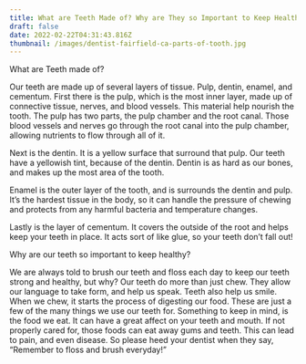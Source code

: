 ```yaml
---
title: What are Teeth Made of? Why are They so Important to Keep Healthy?
draft: false
date: 2022-02-22T04:31:43.816Z
thumbnail: /images/dentist-fairfield-ca-parts-of-tooth.jpg
---
```

What are Teeth made of?

 Our teeth are made up of several layers of tissue. Pulp, dentin, enamel, and cementum. First there is the pulp, which is the most inner layer, made up of connective tissue, nerves,  and blood vessels. This material help nourish the tooth. The pulp has two parts, the pulp chamber and the root canal. Those blood vessels and nerves go through the root canal into the pulp chamber, allowing nutrients to flow through all of it. 

Next is the dentin. It is a yellow surface that surround that pulp. Our teeth have a yellowish tint, because of the dentin. Dentin is as hard as our bones, and makes up the most area of the tooth.

Enamel is the outer layer of the tooth, and is surrounds the dentin and pulp. It’s the hardest tissue in the body, so it can handle the pressure of chewing and protects from any harmful bacteria and temperature changes. 

Lastly is the layer of cementum. It covers the outside of the root and helps keep your teeth in place. It acts sort of like glue, so your teeth don’t fall out!

Why are our teeth so important to keep healthy?

We are always told to brush our teeth and floss each day to keep our teeth strong and healthy, but why? Our teeth do more than just chew. They allow our language to take form, and help us speak. Teeth also help us smile. When we chew, it starts the process of digesting our food. These are just a few of the many things we use our teeth for.  Something to keep in mind, is the food we eat. It can have a great affect on your teeth and mouth. If not properly cared for, those foods can eat away gums and teeth.  This can lead to pain, and even disease. So please heed your dentist when they say, “Remember to floss and brush everyday!”